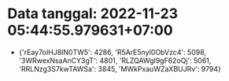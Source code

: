 # Data tanggal: 2022-11-23 05:44:55.979631+07:00

* {'rEay7oIHJ8IN0TW5': 4286, 'R5ArE5nyI0ObVzc4': 5098, '3WRwexNsaAnCY3gT': 4801, 'RLZQAWgl9gF62oQj': 5061, 'RRLNzg3S7kwTAWSa': 3845, 'MWkPxauWZaXBUJRv': 9794}

